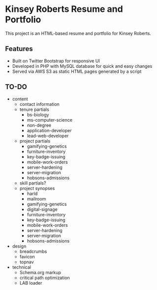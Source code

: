 # Kinsey Roberts Resume and Portfolio
This project is an HTML-based resume and portfolio for Kinsey Roberts.

## Features
* Built on Twitter Bootstrap for responsive UI
* Developed in PHP with MySQL database for quick and easy changes
* Served via AWS S3 as static HTML pages generated by a script

## TO-DO
* content
    * contact information
    * tenure partials
        * bs-biology
        * ms-computer-science
        * non-degree
        * application-developer
        * lead-web-developer
    * project partials
        * gamifying-genetics
        * furniture-inventory
        * key-badge-issuing
        * mobile-work-orders
        * server-hardening
        * server-migration
        * hobsons-admissions
    * skill partials?
    * project synopses
        * harld
        * mailroom
        * gamifying-genetics
        * digital-signage
        * furniture-inventory
        * key-badge-issuing
        * mobile-work-orders
        * server-hardening
        * server-migration
        * hobsons-admissions
* design
    * breadcrumbs
    * favicon
    * topnav
* technical
    * Schema.org markup
    * critical path optimization
    * LAB loader
